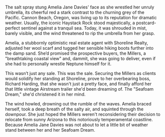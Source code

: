 The salt spray stung Amelia Jane Davies' face as she wrestled her unruly umbrella, its cheerful red a stark contrast to the churning grey of the Pacific. Cannon Beach, Oregon, was living up to its reputation for dramatic weather. Usually, the iconic Haystack Rock stood majestically, a postcard-perfect sentinel against a tranquil sea. Today, it was shrouded in mist, barely visible, and the wind threatened to rip the umbrella from her grasp.

Amelia, a stubbornly optimistic real estate agent with Shoreline Realty, adjusted her wool scarf and tugged her sensible hiking boots further into the damp sand. She’d promised the prospective buyers, the Millers, a "breathtaking coastal view" and, dammit, she was going to deliver, even if she had to personally wrestle Neptune himself for it.

This wasn’t just any sale. This was the sale. Securing the Millers as clients would solidify her standing at Shoreline, prove to her overbearing boss, Richard Harding, that she wasn't just a pretty face, and finally afford her that little vintage Airstream trailer she'd been dreaming of. The "Seafoam Dream," she'd christened it in her mind.

The wind howled, drowning out the rumble of the waves. Amelia braced herself, took a deep breath of the salty air, and squinted through the downpour. She just hoped the Millers weren't reconsidering their decision to relocate from sunny Arizona to this notoriously temperamental coastline. Because Amelia Jane Davies was not about to let a little bit of weather stand between her and her Seafoam Dream.
